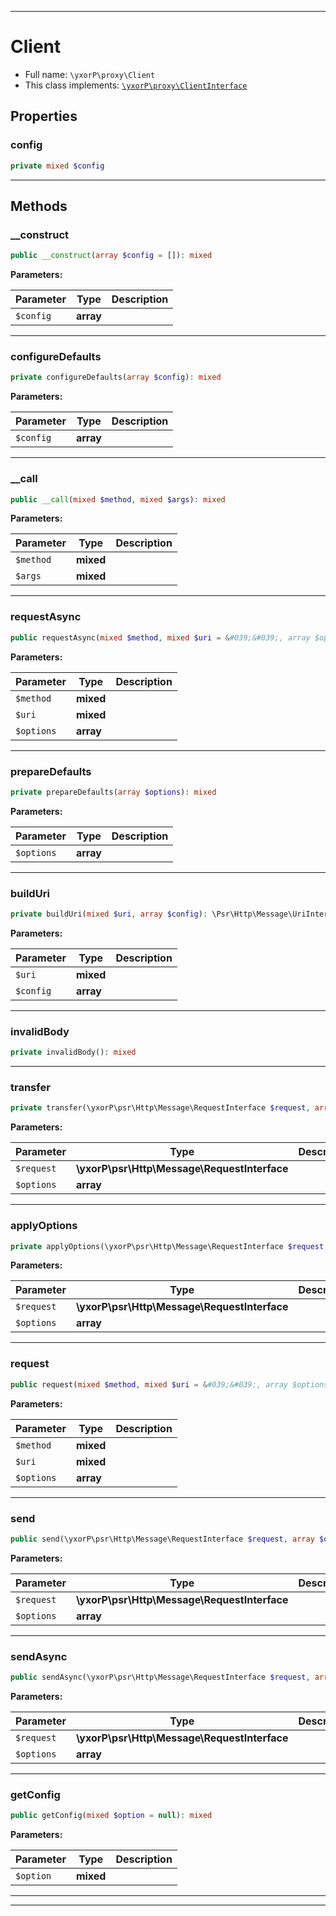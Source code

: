 ***

# Client





* Full name: `\yxorP\proxy\Client`
* This class implements:
[`\yxorP\proxy\ClientInterface`](./ClientInterface.md)



## Properties


### config



```php
private mixed $config
```






***

## Methods


### __construct



```php
public __construct(array $config = []): mixed
```








**Parameters:**

| Parameter | Type | Description |
|-----------|------|-------------|
| `$config` | **array** |  |




***

### configureDefaults



```php
private configureDefaults(array $config): mixed
```








**Parameters:**

| Parameter | Type | Description |
|-----------|------|-------------|
| `$config` | **array** |  |




***

### __call



```php
public __call(mixed $method, mixed $args): mixed
```








**Parameters:**

| Parameter | Type | Description |
|-----------|------|-------------|
| `$method` | **mixed** |  |
| `$args` | **mixed** |  |




***

### requestAsync



```php
public requestAsync(mixed $method, mixed $uri = &#039;&#039;, array $options = []): \yxorP\proxy\Apromise\RejectedPromise|\yxorP\proxy\Apromise\FulfilledPromise|\yxorP\proxy\Apromise\Promise|\yxorP\proxy\Apromise\PromiseInterface
```








**Parameters:**

| Parameter | Type | Description |
|-----------|------|-------------|
| `$method` | **mixed** |  |
| `$uri` | **mixed** |  |
| `$options` | **array** |  |




***

### prepareDefaults



```php
private prepareDefaults(array $options): mixed
```








**Parameters:**

| Parameter | Type | Description |
|-----------|------|-------------|
| `$options` | **array** |  |




***

### buildUri



```php
private buildUri(mixed $uri, array $config): \Psr\Http\Message\UriInterface|\yxorP\proxy\Psr7\Uri
```








**Parameters:**

| Parameter | Type | Description |
|-----------|------|-------------|
| `$uri` | **mixed** |  |
| `$config` | **array** |  |




***

### invalidBody



```php
private invalidBody(): mixed
```











***

### transfer



```php
private transfer(\yxorP\psr\Http\Message\RequestInterface $request, array $options): \yxorP\proxy\Apromise\RejectedPromise|\yxorP\proxy\Apromise\FulfilledPromise|\yxorP\proxy\Apromise\Promise|\yxorP\proxy\Apromise\PromiseInterface
```








**Parameters:**

| Parameter | Type | Description |
|-----------|------|-------------|
| `$request` | **\yxorP\psr\Http\Message\RequestInterface** |  |
| `$options` | **array** |  |




***

### applyOptions



```php
private applyOptions(\yxorP\psr\Http\Message\RequestInterface $request, array& $options): \yxorP\psr\Http\Message\RequestInterface|\yxorP\proxy\Psr7\ServerRequest|\yxorP\proxy\Psr7\Request
```








**Parameters:**

| Parameter | Type | Description |
|-----------|------|-------------|
| `$request` | **\yxorP\psr\Http\Message\RequestInterface** |  |
| `$options` | **array** |  |




***

### request



```php
public request(mixed $method, mixed $uri = &#039;&#039;, array $options = []): mixed
```








**Parameters:**

| Parameter | Type | Description |
|-----------|------|-------------|
| `$method` | **mixed** |  |
| `$uri` | **mixed** |  |
| `$options` | **array** |  |




***

### send



```php
public send(\yxorP\psr\Http\Message\RequestInterface $request, array $options = []): mixed
```








**Parameters:**

| Parameter | Type | Description |
|-----------|------|-------------|
| `$request` | **\yxorP\psr\Http\Message\RequestInterface** |  |
| `$options` | **array** |  |




***

### sendAsync



```php
public sendAsync(\yxorP\psr\Http\Message\RequestInterface $request, array $options = []): \yxorP\proxy\Apromise\RejectedPromise|\yxorP\proxy\Apromise\FulfilledPromise|\yxorP\proxy\Apromise\Promise|\yxorP\proxy\Apromise\PromiseInterface
```








**Parameters:**

| Parameter | Type | Description |
|-----------|------|-------------|
| `$request` | **\yxorP\psr\Http\Message\RequestInterface** |  |
| `$options` | **array** |  |




***

### getConfig



```php
public getConfig(mixed $option = null): mixed
```








**Parameters:**

| Parameter | Type | Description |
|-----------|------|-------------|
| `$option` | **mixed** |  |




***


***

